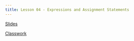 ```yaml
---
title: Lesson 04 - Expressions and Assignment Statements
---
```


[Slides](https://github.com/novillo-cs/apcsa_material/blob/main/lessons/04_expressions_assignment_statement.pdf)

[Classwork](https://novillo-cs.github.io/apcsa/classwork/02_cw_expressions/)
